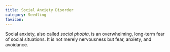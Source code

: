 ```yaml
---
title: Social Anxiety Disorder
category: Seedling
favicon: 
---
```


Social anxiety, also called *social phobia*, is an overwhelming, long-term fear of social situations. It is not merely nervousness but fear, anxiety, and avoidance.